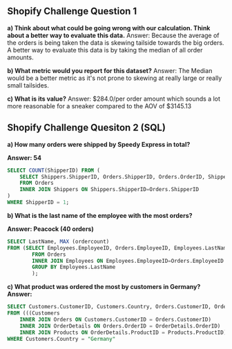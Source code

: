 ## Shopify Challenge Question 1
**a) Think about what could be going wrong with our calculation. Think about a better way to evaluate this data.**
Answer: Because the average of the orders is being taken the data is skewing tailside towards the big orders. A better way to evaluate this data is by taking the median of all order amounts.

**b) What metric would you report for this dataset?**
Answer: The Median would be a better metric as it's not prone to skewing at really large or really small tailsides. 

**c) What is its value?**
Answer: $284.0/per order amount which sounds a lot more reasonable for a sneaker compared to the AOV of $3145.13

## Shopify Challenge Quesiton 2 (SQL)

**a) How many orders were shipped by Speedy Express in total?** 

**Answer: 54**
```SQL
SELECT COUNT(ShipperID) FROM (
	SELECT Shippers.ShipperID, Orders.ShipperID, Orders.OrderID, Shippers.ShipperName
	FROM Orders
	INNER JOIN Shippers ON Shippers.ShipperID=Orders.ShipperID
)
WHERE ShipperID = 1;
```
**b) What is the last name of the employee with the most orders?**

**Answer: Peacock (40 orders)**
```SQL
SELECT LastName, MAX (ordercount)
FROM (SELECT Employees.EmployeeID, Orders.EmployeeID, Employees.LastName , COUNT(Employees.LastName) ordercount
		FROM Orders
		INNER JOIN Employees ON Employees.EmployeeID=Orders.EmployeeID
        GROUP BY Employees.LastName
        );
```
**c) What product was ordered the most by customers in Germany?**
**Answer:**
```SQL
SELECT Customers.CustomerID, Customers.Country, Orders.CustomerID, Orders.OrderID, OrderDetails.OrderID, OrderDetails.ProductID, Products.ProductID, Products.ProductName
FROM (((Customers
	INNER JOIN Orders ON Customers.CustomerID = Orders.CustomerID)
    INNER JOIN OrderDetails ON Orders.OrderID = OrderDetails.OrderID)
    INNER JOIN Products ON OrderDetails.ProductID = Products.ProductID)
WHERE Customers.Country = "Germany"
```
